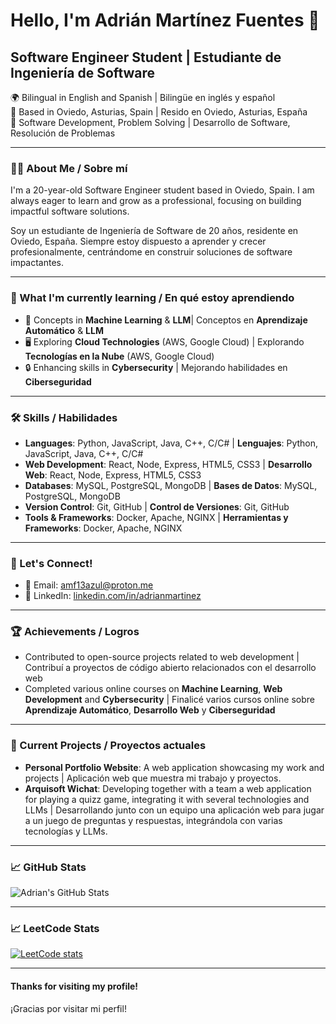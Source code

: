 # Hello, I'm Adrián Martínez Fuentes 👋

## Software Engineer Student | Estudiante de Ingeniería de Software

🌍 Bilingual in English and Spanish | Bilingüe en inglés y español  
📍 Based in Oviedo, Asturias, Spain | Resido en Oviedo, Asturias, España  
🔧 Software Development, Problem Solving | Desarrollo de Software, Resolución de Problemas 

---

### 🧑‍💻 About Me / Sobre mí

I'm a 20-year-old Software Engineer student based in Oviedo, Spain. I am always eager to learn and grow as a professional, focusing on building impactful software solutions.

Soy un estudiante de Ingeniería de Software de 20 años, residente en Oviedo, España. Siempre estoy dispuesto a aprender y crecer profesionalmente, centrándome en construir soluciones de software impactantes.

---

### 🌱 What I'm currently learning / En qué estoy aprendiendo

- 🧠 Concepts in **Machine Learning** & **LLM**| Conceptos en **Aprendizaje Automático** & **LLM**
- 🖥️ Exploring **Cloud Technologies** (AWS, Google Cloud) | Explorando **Tecnologías en la Nube** (AWS, Google Cloud)  
- 🔒 Enhancing skills in **Cybersecurity** | Mejorando habilidades en **Ciberseguridad**

---

### 🛠️ Skills / Habilidades

- **Languages**: Python, JavaScript, Java, C++, C/C# | **Lenguajes**: Python, JavaScript, Java, C++, C/C#
- **Web Development**: React, Node, Express, HTML5, CSS3 | **Desarrollo Web**: React, Node, Express, HTML5, CSS3  
- **Databases**: MySQL, PostgreSQL, MongoDB | **Bases de Datos**: MySQL, PostgreSQL, MongoDB  
- **Version Control**: Git, GitHub | **Control de Versiones**: Git, GitHub  
- **Tools & Frameworks**: Docker, Apache, NGINX | **Herramientas y Frameworks**: Docker, Apache, NGINX

---

### 💬 Let's Connect!

- 📧 Email: [amf13azul@proton.me](mailto:amf13azul@proton.me)  
- 💼 LinkedIn: [linkedin.com/in/adrianmartinez](https://linkedin.com/in/adrianmfuentes)  

---

### 🏆 Achievements / Logros

- Contributed to open-source projects related to web development | Contribuí a proyectos de código abierto relacionados con el desarrollo web  
- Completed various online courses on **Machine Learning**, **Web Development** and **Cybersecurity** | Finalicé varios cursos online sobre **Aprendizaje Automático**, **Desarrollo Web** y **Ciberseguridad**  

---

### 🚀 Current Projects / Proyectos actuales

- **Personal Portfolio Website**: A web application showcasing my work and projects | Aplicación web que muestra mi trabajo y proyectos.  
- **Arquisoft Wichat**: Developing together with a team a web application for playing a quizz game, 
integrating it with several technologies and LLMs | Desarrollando junto con un equipo una aplicación web para jugar a un juego de preguntas y respuestas, integrándola con varias tecnologías y LLMs.


---

### 📈 GitHub Stats

![Adrian's GitHub Stats](https://github-readme-stats.vercel.app/api?username=adrianmfuentes&show_icons=true&count_private=true&hide=prs&theme=radical)

---

### 📈 LeetCode Stats

[![LeetCode stats](https://github-readme-leetcode.vercel.app/api?username=adrianmfuentes&theme=radical)](https://leetcode.com/adrianmfuentes/)

---

#### Thanks for visiting my profile!  
¡Gracias por visitar mi perfil!

